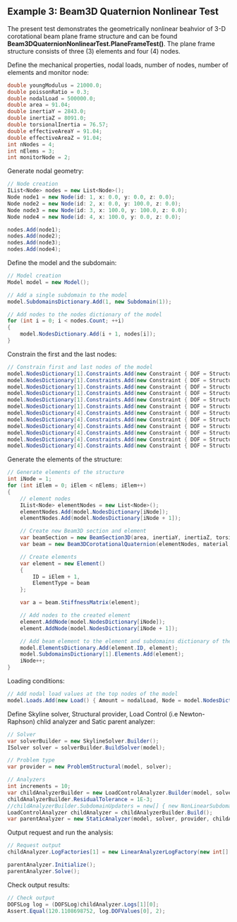 ## Example 3: Beam3D Quaternion Nonlinear Test

The present test demonstrates the geometrically nonlinear beahvior of 3-D corotational
beam plane frame structure and can be found **Beam3DQuaternionNonlinearTest.PlaneFrameTest()**.
The plane frame structure consists of three (3) elements and four (4) nodes.

Define the mechanical properties, nodal loads, number of nodes, number of elements and 
monitor node:

```csharp
double youngModulus = 21000.0;
double poissonRatio = 0.3;
double nodalLoad = 500000.0;
double area = 91.04;
double inertiaY = 2843.0;
double inertiaZ = 8091.0;
double torsionalInertia = 76.57;
double effectiveAreaY = 91.04;
double effectiveAreaZ = 91.04;
int nNodes = 4;
int nElems = 3;
int monitorNode = 2;
```

Generate nodal geometry:

```csharp
// Node creation
IList<Node> nodes = new List<Node>();
Node node1 = new Node(id: 1, x: 0.0, y: 0.0, z: 0.0);
Node node2 = new Node(id: 2, x: 0.0, y: 100.0, z: 0.0);
Node node3 = new Node(id: 3, x: 100.0, y: 100.0, z: 0.0);
Node node4 = new Node(id: 4, x: 100.0, y: 0.0, z: 0.0);

nodes.Add(node1);
nodes.Add(node2);
nodes.Add(node3);
nodes.Add(node4);
```

Define the model and the subdomain:

```csharp
// Model creation
Model model = new Model();

// Add a single subdomain to the model
model.SubdomainsDictionary.Add(1, new Subdomain(1));

// Add nodes to the nodes dictionary of the model
for (int i = 0; i < nodes.Count; ++i)
{
	model.NodesDictionary.Add(i + 1, nodes[i]);
}
```

Constrain the first and the last nodes:

```csharp
// Constrain first and last nodes of the model
model.NodesDictionary[1].Constraints.Add(new Constraint { DOF = StructuralDof.TranslationX });
model.NodesDictionary[1].Constraints.Add(new Constraint { DOF = StructuralDof.TranslationY });
model.NodesDictionary[1].Constraints.Add(new Constraint { DOF = StructuralDof.TranslationZ });
model.NodesDictionary[1].Constraints.Add(new Constraint { DOF = StructuralDof.RotationX });
model.NodesDictionary[1].Constraints.Add(new Constraint { DOF = StructuralDof.RotationY });
model.NodesDictionary[1].Constraints.Add(new Constraint { DOF = StructuralDof.RotationZ });
model.NodesDictionary[4].Constraints.Add(new Constraint { DOF = StructuralDof.TranslationX });
model.NodesDictionary[4].Constraints.Add(new Constraint { DOF = StructuralDof.TranslationY });
model.NodesDictionary[4].Constraints.Add(new Constraint { DOF = StructuralDof.TranslationZ });
model.NodesDictionary[4].Constraints.Add(new Constraint { DOF = StructuralDof.RotationX });
model.NodesDictionary[4].Constraints.Add(new Constraint { DOF = StructuralDof.RotationY });
model.NodesDictionary[4].Constraints.Add(new Constraint { DOF = StructuralDof.RotationZ });
```

Generate the elements of the structure:

```csharp
// Generate elements of the structure
int iNode = 1;
for (int iElem = 0; iElem < nElems; iElem++)
{
	// element nodes
	IList<Node> elementNodes = new List<Node>();
	elementNodes.Add(model.NodesDictionary[iNode]);
	elementNodes.Add(model.NodesDictionary[iNode + 1]);

	// Create new Beam3D section and element
	var beamSection = new BeamSection3D(area, inertiaY, inertiaZ, torsionalInertia, effectiveAreaY, effectiveAreaZ);
	var beam = new Beam3DCorotationalQuaternion(elementNodes, material, 7.85, beamSection);

	// Create elements
	var element = new Element()
	{
		ID = iElem + 1,
		ElementType = beam
	};

	var a = beam.StiffnessMatrix(element);

	// Add nodes to the created element
	element.AddNode(model.NodesDictionary[iNode]);
	element.AddNode(model.NodesDictionary[iNode + 1]);

	// Add beam element to the element and subdomains dictionary of the model
	model.ElementsDictionary.Add(element.ID, element);
	model.SubdomainsDictionary[1].Elements.Add(element);
	iNode++;
}
```

Loading conditions:
```csharp
// Add nodal load values at the top nodes of the model
model.Loads.Add(new Load() { Amount = nodalLoad, Node = model.NodesDictionary[monitorNode], DOF = StructuralDof.TranslationX });
```

Define Skyline solver, Structural provider, Load Control (i.e Newton-Raphson) chlid analyzer and
Satic parent analyzer:

```csharp
// Solver
var solverBuilder = new SkylineSolver.Builder();
ISolver solver = solverBuilder.BuildSolver(model);

// Problem type
var provider = new ProblemStructural(model, solver);

// Analyzers
int increments = 10;
var childAnalyzerBuilder = new LoadControlAnalyzer.Builder(model, solver, provider, increments);
childAnalyzerBuilder.ResidualTolerance = 1E-3;
//childAnalyzerBuilder.SubdomainUpdaters = new[] { new NonLinearSubdomainUpdater(model.SubdomainsDictionary[subdomainID]) }; // This is the default
LoadControlAnalyzer childAnalyzer = childAnalyzerBuilder.Build();
var parentAnalyzer = new StaticAnalyzer(model, solver, provider, childAnalyzer);
```

Output request and run the analysis:
```csharp
// Request output
childAnalyzer.LogFactories[1] = new LinearAnalyzerLogFactory(new int[] { 0 });

parentAnalyzer.Initialize();
parentAnalyzer.Solve();
```

Check output results:
```csharp
// Check output
DOFSLog log = (DOFSLog)childAnalyzer.Logs[1][0];
Assert.Equal(120.1108698752, log.DOFValues[0], 2);
```



